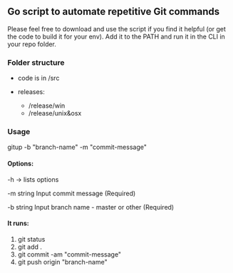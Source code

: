 ## Go script to automate repetitive Git commands

Please feel free to download and use the script if you find it helpful (or get the code to build it for your env).
Add it to the PATH and run it in the CLI in your repo folder.

### Folder structure

- code is in /src
- releases:

  - /release/win
  - /release/unix&osx

### Usage

gitup -b "branch-name" -m "commit-message"

#### Options:

-h -> lists options

-m string
Input commit message (Required)

-b string
Input branch name - master or other (Required)

#### It runs:

1. git status
2. git add .
3. git commit -am "commit-message"
4. git push origin "branch-name"
